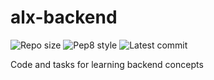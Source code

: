 # alx-backend
![Repo size](https://img.shields.io/github/repo-size/Afonne-CID/alx-backend)
![Pep8 style](https://img.shields.io/badge/PEP8-style%20guide-purple?style=round-square)
![Latest commit](https://img.shields.io/github/last-commit/Afonne-CID/alx-backend/main?style=round-square)

Code and tasks for learning backend concepts
